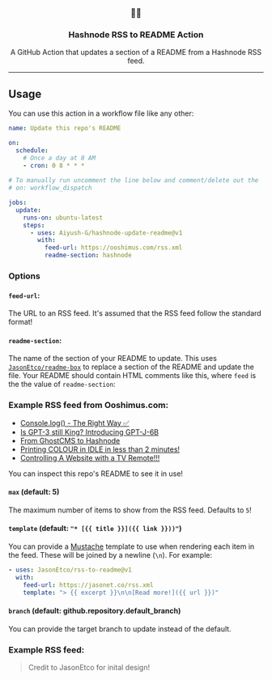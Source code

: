 <h3 align="center">📡📝</h3>
<h3 align="center">Hashnode RSS to README Action</h3>
<p align="center">A GitHub Action that updates a section of a README from a Hashnode RSS feed.</p>

---

## Usage

You can use this action in a workflow file like any other:

```yml
name: Update this repo's README

on:
  schedule:
    # Once a day at 8 AM
    - cron: 0 8 * * *
    
# To manually run uncomment the line below and comment/delete out the `on` above
# on: workflow_dispatch

jobs:
  update:
    runs-on: ubuntu-latest
    steps:
      - uses: Aiyush-G/hashnode-update-readme@v1
        with:
          feed-url: https://ooshimus.com/rss.xml
          readme-section: hashnode
```

### Options

#### `feed-url`:

The URL to an RSS feed. It's assumed that the RSS feed follow the standard format!

#### `readme-section`:

The name of the section of your README to update. This uses [`JasonEtco/readme-box`](https://github.com/JasonEtco/readme-box) to replace a section of the README and update the file. Your README should contain HTML comments like this, where `feed` is the the value of `readme-section`:

### Example RSS feed from Ooshimus.com:

<!--START_SECTION:hashnode-->
* [Console.log() - The Right Way ✅](https:&#x2F;&#x2F;ooshimus.com&#x2F;consolelog-the-right-way)
* [Is GPT-3 still King? Introducing GPT-J-6B](https:&#x2F;&#x2F;ooshimus.com&#x2F;is-gpt-3-still-king-introducing-gpt-j-6b)
* [From GhostCMS to Hashnode](https:&#x2F;&#x2F;ooshimus.com&#x2F;from-ghostcms-to-hashnode)
* [Printing COLOUR in IDLE in less than 2 minutes!](https:&#x2F;&#x2F;ooshimus.com&#x2F;printing-colour-in-idle-in-less-than-2-minutes)
* [Controlling A Website with a TV Remote!!!](https:&#x2F;&#x2F;ooshimus.com&#x2F;controlling-a-website-with-a-tv-remote)
<!--END_SECTION:hashnode-->


You can inspect this repo's README to see it in use!

#### `max` (default: 5)

The maximum number of items to show from the RSS feed. Defaults to `5`!

#### `template` (default: `"* [{{ title }}]({{ link }}))"`)

You can provide a [Mustache](https://github.com/janl/mustache.js) template to use when rendering each item in the feed. These will be joined by a newline (`\n`). For example:

```yaml
- uses: JasonEtco/rss-to-readme@v1
  with:
    feed-url: https://jasonet.co/rss.xml
    template: "> {{ excerpt }}\n\n[Read more!]({{ url }})"
```

#### `branch` (default: github.repository.default_branch)

You can provide the target branch to update instead of the default.

### Example RSS feed:

<!--START_SECTION:example-->

<!--END_SECTION:example-->

> Credit to JasonEtco for inital design!
